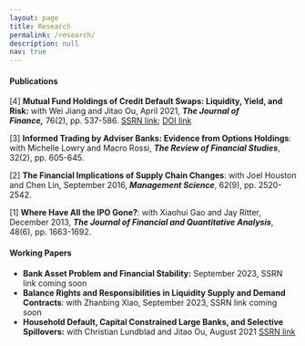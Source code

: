 ```yaml
---
layout: page
title: Research
permalink: /research/
description: null
nav: true
---
```

#### P﻿ublications

\[﻿4] **Mutual Fund Holdings of Credit Default Swaps: Liquidity, Yield, and Risk:** with Wei Jiang and Jitao Ou, April 2021, ***The Journal of Finance,*** 76(2), pp. 537-586.  [SSRN link](https://papers.ssrn.com/sol3/papers.cfm?abstract_id=2549996); [DOI link](https://onlinelibrary.wiley.com/doi/10.1111/jofi.12996)

\[﻿3] **Informed Trading by Adviser Banks: Evidence from Options Holdings**: with Michelle Lowry and Macro Rossi, ***The Review of Financial Studies***, 32(2), pp. 605-645.

\[﻿2] **The Financial Implications of Supply Chain Changes**: with Joel Houston and Chen Lin, September 2016, ***Management Science***, 62(9), pp. 2520-2542.

\[﻿1] **Where Have All the IPO Gone?**: with Xiaohui Gao and Jay Ritter, December 2013, ***The Journal of Financial and Quantitative Analysis***, 48(6), pp. 1663-1692.

#### Working Papers

* **Bank Asset Problem and Financial Stability:** September 2023, SSRN link coming soon
* **B﻿alance Rights and Responsibilities in Liquidity Supply and Demand Contracts**: with Zhanbing Xiao, September 2023, SSRN link coming soon
* **Household Default, Capital Constrained Large Banks, and Selective Spillovers:** with Christian Lundblad and Jitao Ou, August 2021 [SSRN link](https://papers.ssrn.com/sol3/papers.cfm?abstract_id=3952556)

<br/>